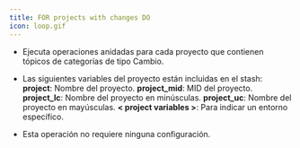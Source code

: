 ```yaml
---
title: FOR projects with changes DO
icon: loop.gif
---
```

* Ejecuta operaciones anidadas para cada proyecto que contienen tópicos de categorías de tipo Cambio.
* Las siguientes variables del proyecto están incluidas en el stash:
 **project**: Nombre del proyecto.
 **project_mid**: MID del proyecto.
 **project_lc**: Nombre del proyecto en minúsculas.
 **project_uc**: Nombre del proyecto en mayúsculas.
 **< project variables >**: Para indicar un entorno específico.

* Esta operación no requiere ninguna configuración.


